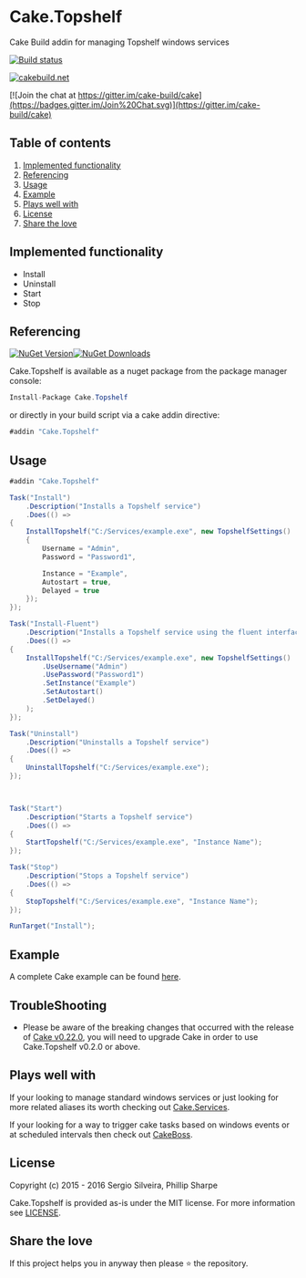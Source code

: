# Cake.Topshelf
Cake Build addin for managing Topshelf windows services

[![Build status](https://ci.appveyor.com/api/projects/status/smmki80m1s7yi7xe?svg=true)](https://ci.appveyor.com/project/SharpeRAD/cake-topshelf)

[![cakebuild.net](https://img.shields.io/badge/WWW-cakebuild.net-blue.svg)](http://cakebuild.net/)

[![Join the chat at https://gitter.im/cake-build/cake](https://badges.gitter.im/Join%20Chat.svg)](https://gitter.im/cake-build/cake)



## Table of contents

1. [Implemented functionality](https://github.com/SharpeRAD/Cake.Topshelf#implemented-functionality)
2. [Referencing](https://github.com/SharpeRAD/Cake.Topshelf#referencing)
3. [Usage](https://github.com/SharpeRAD/Cake.Topshelf#usage)
4. [Example](https://github.com/SharpeRAD/Cake.Topshelf#example)
5. [Plays well with](https://github.com/SharpeRAD/Cake.Topshelf#plays-well-with)
6. [License](https://github.com/SharpeRAD/Cake.Topshelf#license)
7. [Share the love](https://github.com/SharpeRAD/Cake.Topshelf#share-the-love)



## Implemented functionality

* Install
* Uninstall
* Start
* Stop



## Referencing

[![NuGet Version](http://img.shields.io/nuget/v/Cake.Topshelf.svg?style=flat)](https://www.nuget.org/packages/Cake.Topshelf/)[![NuGet Downloads](http://img.shields.io/nuget/dt/Cake.Topshelf.svg?style=flat)](https://www.nuget.org/packages/Cake.Topshelf/)

Cake.Topshelf is available as a nuget package from the package manager console:

```csharp
Install-Package Cake.Topshelf
```

or directly in your build script via a cake addin directive:

```csharp
#addin "Cake.Topshelf"
```



## Usage

```csharp
#addin "Cake.Topshelf"

Task("Install")
    .Description("Installs a Topshelf service")
    .Does(() =>
{
    InstallTopshelf("C:/Services/example.exe", new TopshelfSettings()
    {
        Username = "Admin",
        Password = "Password1",

        Instance = "Example",
        Autostart = true,
        Delayed = true
    });
});

Task("Install-Fluent")
    .Description("Installs a Topshelf service using the fluent interface")
    .Does(() =>
{
    InstallTopshelf("C:/Services/example.exe", new TopshelfSettings()
        .UseUsername("Admin")
        .UsePassword("Password1")
        .SetInstance("Example")
        .SetAutostart()
        .SetDelayed()
    );
});

Task("Uninstall")
    .Description("Uninstalls a Topshelf service")
    .Does(() =>
{
    UninstallTopshelf("C:/Services/example.exe");
});



Task("Start")
    .Description("Starts a Topshelf service")
    .Does(() =>
{
    StartTopshelf("C:/Services/example.exe", "Instance Name");
});

Task("Stop")
    .Description("Stops a Topshelf service")
    .Does(() =>
{
    StopTopshelf("C:/Services/example.exe", "Instance Name");
});

RunTarget("Install");
```



## Example

A complete Cake example can be found [here](https://github.com/SharpeRAD/Cake.Topshelf/blob/master/test/build.cake).



## TroubleShooting

* Please be aware of the breaking changes that occurred with the release of [Cake v0.22.0](https://cakebuild.net/blog/2017/09/cake-v0.22.0-released), you will need to upgrade Cake in order to use Cake.Topshelf v0.2.0 or above.



## Plays well with

If your looking to manage standard windows services or just looking for more related aliases its worth checking out [Cake.Services](https://github.com/SharpeRAD/Cake.Services).

If your looking for a way to trigger cake tasks based on windows events or at scheduled intervals then check out [CakeBoss](https://github.com/SharpeRAD/CakeBoss).



## License

Copyright (c) 2015 - 2016 Sergio Silveira, Phillip Sharpe

Cake.Topshelf is provided as-is under the MIT license. For more information see [LICENSE](https://github.com/SharpeRAD/Cake.Topshelf/blob/master/LICENSE).



## Share the love

If this project helps you in anyway then please :star: the repository.
